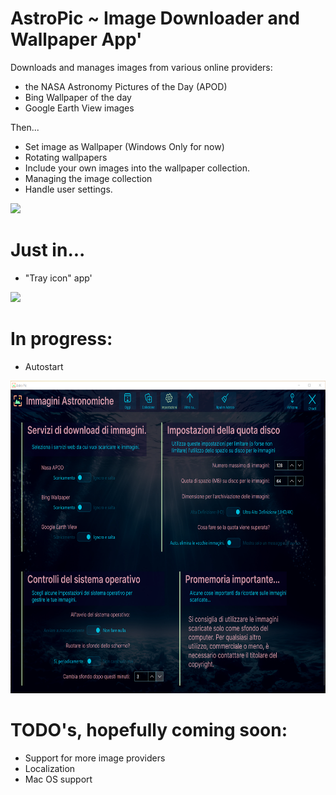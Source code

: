 # AstroPic ~ Image Downloader and Wallpaper App'
Downloads and manages images from various online providers: 

- the NASA Astronomy Pictures of the Day (APOD) 
- Bing Wallpaper of the day 
- Google Earth View images

Then...
- Set image as Wallpaper (Windows Only for now)
- Rotating wallpapers
- Include your own images into the wallpaper collection.
- Managing the image collection 
- Handle user settings.

<p align="left"><img src="AstroPicScreenshot.png" height="500"/>

# Just in...

- "Tray icon" app'

<p align="left"><img src="AstroPicCollectionScreenshot.png" height="500"/>

# In progress: 

- Autostart 

<p align="left"><img src="AstroPicSettingsScreenshot.png" height="500"/>

# TODO's, hopefully coming soon: 

- Support for more image providers 
- Localization
- Mac OS support
